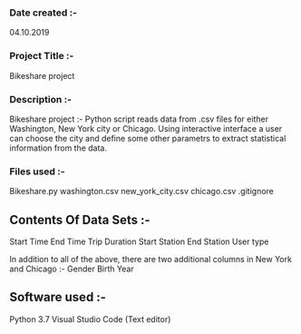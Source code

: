 ### Date created :-
04.10.2019

### Project Title :-
Bikeshare project 

### Description :-
Bikeshare project :-
 Python script reads data from .csv files for either Washington, New York city or Chicago.
 Using interactive interface a user can choose the city and define some other parametrs to extract statistical information from the data.

### Files used :-
Bikeshare.py
washington.csv 
new_york_city.csv
chicago.csv
.gitignore 

## Contents Of Data Sets :- 
Start Time 
End Time 
Trip Duration 
Start Station
End Station 
User type 

In addition to all of the above, there are two additional columns in New York and Chicago :-
 Gender
 Birth Year

## Software used :-
Python 3.7
Visual Studio Code  (Text editor)

 
